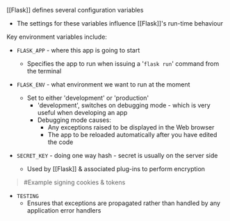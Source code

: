 [[Flask]] defines several configuration variables
- The settings for these variables influence [[Flask]]'s run-time behaviour

Key environment variables include:
- `FLASK_APP` - where this app is going to start
	- Specifies the app to run when issuing a '`flask run`' command from the terminal

- `FLASK_ENV` - what environment we want to run at the moment
	- Set to either 'development' or 'production'
		- 'development', switches on debugging mode - which is very useful when developing an app
		- Debugging mode causes:
			- Any exceptions raised to be displayed in the Web browser
			- The app to be reloaded automatically after you have edited the code

- `SECRET_KEY` - doing one way hash - secret is usually on the server side
	- Used by [[Flask]] & associated plug-ins to perform encryption
>	#Example 
>	signing cookies & tokens

- `TESTING` 
	- Ensures 	that exceptions are propagated rather than handled by any application error handlers